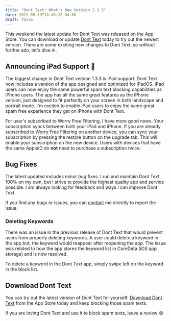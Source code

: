 ```yaml
---
title: "Dont Text: What's New Version 1.3.3"
date: 2021-05-19T18:40:22-04:00
draft: false
---
```


This weekend the latest update for Dont Text was released on the App Store. You can download or update [Dont Text](https://apps.apple.com/us/app/dont-text/id1540836811) today to try out the newest version. There are some exciting new changes to Dont Text, so without further ado, let's dive in.

## Announcing iPad Support :mega:

The biggest change in Dont Text version 1.3.3 is iPad support. Dont Text now includes a version of the app designed and optimized for iPadOS. iPad users can now enjoy the same powerful spam text blocking capabilities as iPhone users. The app has all the same great features as the iPhone version, just designed to fit perfectly on your screen in both landscape and portrait mode. I'm excited to enable iPad users to enjoy the same great spam free experience they get on iPhone with Dont Text.

For user's subscribed to Worry Free Filtering, I have more good news. Your subscription syncs between both your iPad and iPhone. If you are already subscribed to Worry Free Filtering on another device, you can sync your subscription by pressing the restore button on the upgrade tab. This will enable your subscription on the new device. Users with devices that have the same AppleID do **not** need to purchase a subscription twice. 

## Bug Fixes

The latest updated includes minor bug fixes. I run and maintain Dont Text 100% on my own, but I strive to provide the highest quality app and service possible. I am always looking for feedback and ways I can improve Dont Text. 

If you find any bugs or issues, you can [contact](/contact) me directly to report the issue.

### Deleting Keywords

There was an issue in the previous release of Dont Text that would prevent users from properly deleting keywords. A user could delete a keyword in the app but, the keyword would reappear after reopening the app. The issue was related to how the app stores the keyword list in CoreData (iOS app storage) and is now resolved.

To delete a keyword in the Dont Text app, simply swipe left on the keyword in the block list.

## Download Dont Text

You can try out the latest version of Dont Text for yourself. [Download Dont Text](https://apps.apple.com/us/app/dont-text/id1540836811) from the App Store today and keep blocking those spam texts. 

If you are loving Dont Text and use it to block spam texts, leave a review :smile:
